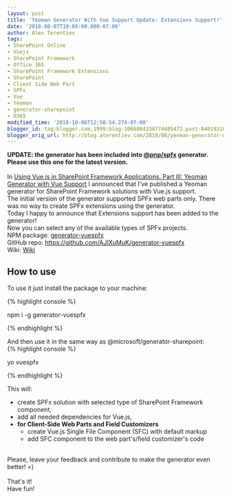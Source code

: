 ```yaml
---
layout: post
title: 'Yeoman Generator With Vue Support Update: Extensions Support!'
date: '2018-08-07T19:09:00.000-07:00'
author: Alex Terentiev
tags:
- SharePoint Online
- Vuejs
- SharePoint Framework
- Office 365
- SharePoint Framework Extensions
- SharePoint
- Client Side Web Part
- SPFx
- Vue
- Yeoman
- generator-sharepoint
- O365
modified_time: '2018-10-06T12:58:54.274-07:00'
blogger_id: tag:blogger.com,1999:blog-3066084330774405472.post-8401931003611477209
blogger_orig_url: http://blog.aterentiev.com/2018/08/yeoman-generator-with-vue-support.html
---
```


<b>UPDATE: the generator has been included into <a href="https://github.com/pnp/generator-spfx/" target="_blank">@pnp/spfx</a> generator. Please use this one for the latest version.</b><br /><br />In <a href="http://blog.aterentiev.com/using-vuejs-in-sharepoint-framework">Using Vue.js in SharePoint Framework Applications. Part III: Yeoman Generator with Vue Support</a> I announced that I've published a Yeoman generator for SharePoint Framework solutions with Vue.js support.<br />The initial version of the generator supported SPFx web parts only. There was no way to create SPFx extensions using the generator.<br />Today I happy to announce that Extensions support has been added to the generator!<br />Now you can select any of the available types of SPFx projects.<br />NPM package: <a href="https://www.npmjs.com/package/generator-vuespfx">generator-vuespfx</a><br />GitHub repo: <a href="https://github.com/AJIXuMuK/generator-vuespfx">https://github.com/AJIXuMuK/generator-vuespfx</a><br />Wiki: <a href="https://github.com/AJIXuMuK/generator-vuespfx/wiki">Wiki</a><br /><a name='more'></a><h2>How to use</h2>To use it just install the package to your machine: 
<div markdown="1">
{% highlight console %}

npm i -g generator-vuespfx

{% endhighlight %}
</div>
And then use it in the same way as <span class="code">@microsoft/generator-sharepoint</span>: 
<div markdown="1">
{% highlight console %}

yo vuespfx

{% endhighlight %}
</div>
This will: <ul><li>create SPFx solution with selected type of SharePoint Framework component,</li>  <li>add all needed dependencies for Vue.js,</li><li><b>for Client-Side Web Parts and Field Customizers</b><ul><li>create Vue.js Single File Component (SFC) with default markup</li><li>add SFC component to the web part's/field customizer's code</li></ul></li></ul><br />Please, leave your feedback and contribute to make the generator even better! =) <br /><br />That's it!<br />Have fun!